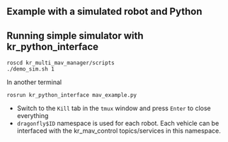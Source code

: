 ## Example with a simulated robot and Python

## Running simple simulator with kr_python_interface

```
roscd kr_multi_mav_manager/scripts
./demo_sim.sh 1
```
In another terminal
```
rosrun kr_python_interface mav_example.py
```
 * Switch to the `Kill` tab in the `tmux` window and press `Enter` to close everything
 * `dragonfly$ID` namespace is used for each robot. Each vehicle can be interfaced with the kr_mav_control topics/services in this namespace.